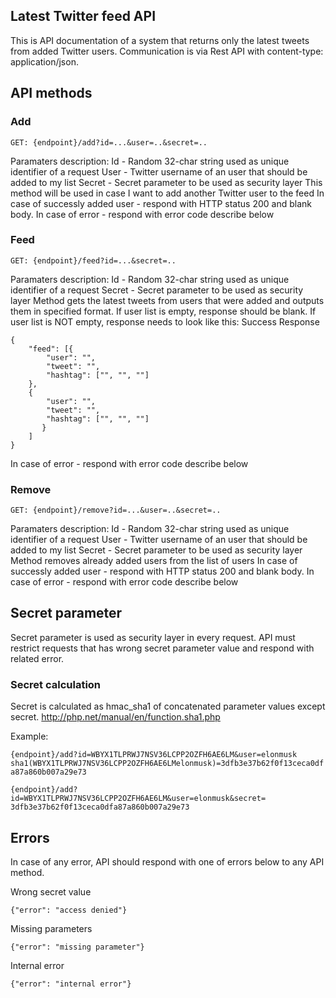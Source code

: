 
Latest Twitter feed API
-----------------------

This is API documentation of a system that returns only the latest tweets from added Twitter
users. Communication is via Rest API with content-type: application/json.

API methods
------------


### Add 
```
GET: {endpoint}/add?id=...&user=..&secret=..
```

Paramaters description:
Id - Random 32-char string used as unique identifier of a request
User - Twitter username of an user that should be added to my list
Secret - Secret parameter to be used as security layer
This method will be used in case I want to add another Twitter user to the feed
In case of successly added user - respond with HTTP status 200 and blank body.
In case of error - respond with error code describe below

### Feed
```
GET: {endpoint}/feed?id=...&secret=..
```

Paramaters description:
Id - Random 32-char string used as unique identifier of a request
Secret - Secret parameter to be used as security layer
Method gets the latest tweets from users that were added and outputs them in specified
format. If user list is empty, response should be blank. If user list is NOT empty, response
needs to look like this:
Success Response
```
{
    "feed": [{
        "user": "",
        "tweet": "",
        "hashtag": ["", "", ""]
    },
    {
        "user": "",
        "tweet": "",
        "hashtag": ["", "", ""]
       }
    ]
}
```
In case of error - respond with error code describe below


### Remove
```
GET: {endpoint}/remove?id=...&user=..&secret=..
```
Paramaters description:
Id - Random 32-char string used as unique identifier of a request
User - Twitter username of an user that should be added to my list
Secret - Secret parameter to be used as security layer
Method removes already added users from the list of users
In case of successly added user - respond with HTTP status 200 and blank body.
In case of error - respond with error code describe below


Secret parameter
----------------

Secret parameter is used as security layer in every request. API must restrict requests that
has wrong secret parameter value and respond with related error.


### Secret calculation

Secret is calculated as hmac_sha1 of concatenated parameter values except secret.
http://php.net/manual/en/function.sha1.php

Example:
```
{endpoint}/add?id=WBYX1TLPRWJ7NSV36LCPP2OZFH6AE6LM&user=elonmusk
sha1(WBYX1TLPRWJ7NSV36LCPP2OZFH6AE6LMelonmusk)=3dfb3e37b62f0f13ceca0df
a87a860b007a29e73
```
```
{endpoint}/add?id=WBYX1TLPRWJ7NSV36LCPP2OZFH6AE6LM&user=elonmusk&secret=
3dfb3e37b62f0f13ceca0dfa87a860b007a29e73
```

Errors
------

In case of any error, API should respond with one of errors below to any API method.

Wrong secret value
```
{"error": "access denied"}
```

Missing parameters
```
{"error": "missing parameter"}
```
Internal error
```
{"error": "internal error"}
```
